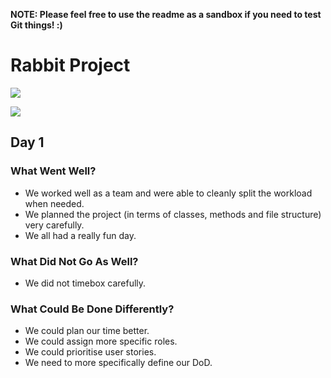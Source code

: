**NOTE: Please feel free to use the readme as a sandbox if you need to test Git things! :)**

# Rabbit Project
![](https://media.giphy.com/media/YQCp9d6HrlnoI/giphy.gif)

![](https://www.quickscrum.com/Images/article_detail/scrum-retrospective-meeting.png)
## Day 1
### What Went Well?
* We worked well as a team and were able to cleanly split the workload when needed.
* We planned the project (in terms of classes, methods and file structure) very carefully.
* We all had a really fun day.
### What Did Not Go As Well?
* We did not timebox carefully.
### What Could Be Done Differently?
* We could plan our time better.
* We could assign more specific roles.
* We could prioritise user stories.
* We need to more specifically define our DoD.
